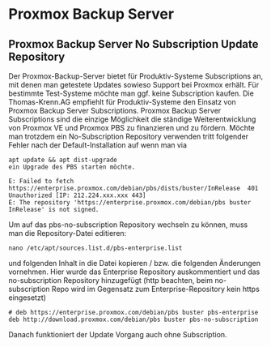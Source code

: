 # Proxmox Backup Server

## Proxmox Backup Server No Subscription Update Repository

Der Proxmox-Backup-Server bietet für Produktiv-Systeme Subscriptions an, mit denen man getestete Updates sowieso Support bei Proxmox erhält. Für bestimmte Test-Systeme möchte man ggf. keine Subscription kaufen. Die Thomas-Krenn.AG empfiehlt für Produktiv-Systeme den Einsatz von Proxmox Backup Server Subscriptions. Proxmox Backup Server Subscriptions sind die einzige Möglichkeit die ständige Weiterentwicklung von Proxmox VE und Proxmox PBS zu finanzieren und zu fördern. Möchte man trotzdem ein No-Subscription Repository verwenden tritt folgender Fehler nach der Default-Installation auf wenn man via
```
apt update && apt dist-upgrade
ein Upgrade des PBS starten möchte.
```

```
E: Failed to fetch https://enterprise.proxmox.com/debian/pbs/dists/buster/InRelease  401  Unauthorized [IP: 212.224.xxx.xxx 443]
E: The repository 'https://enterprise.proxmox.com/debian/pbs buster InRelease' is not signed.
```
Um auf das pbs-no-subscription Repository wechseln zu können, muss man die Repository-Datei editieren:

```
nano /etc/apt/sources.list.d/pbs-enterprise.list
```
und folgenden Inhalt in die Datei kopieren / bzw. die folgenden Änderungen vornehmen. Hier wurde das Enterprise Repository auskommentiert und das no-subscription Repository hinzugefügt (http beachten, beim no-subscription Repo wird im Gegensatz zum Enterprise-Repository kein https eingesetzt)
```
# deb https://enterprise.proxmox.com/debian/pbs buster pbs-enterprise
deb http://download.proxmox.com/debian/pbs buster pbs-no-subscription
```
Danach funktioniert der Update Vorgang auch ohne Subscription.

